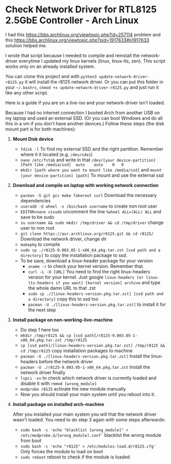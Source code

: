 # Check Network Driver for RTL8125 2.5GbE Controller - Arch Linux

I had this https://bbs.archlinux.org/viewtopic.php?id=257114 problem and 
this https://bbs.archlinux.org/viewtopic.php?pid=1917633#p1917633 solution helped me.

I wrote that script because I needed to compile and reinstall the network-driver everytime I updated my linux kernels (linux, linux-lts, zen).
This script works only on an already installed system. 

You can clone this project and with `python3 update-network-driver-r8125.py` it will install the r8125 network driver.
Or you can put this folder in your `~/.bashrc`, `chmod +x update-network-driver-r8125.py` and just run it like any other script.

Here is a guide if you are on a live-iso and your network-driver isn't loaded.
 
Because I had no internet connection I booted Arch from another USB on my laptop and used an external SSD.
(Or you can boot Windows and do all this in a vm if you don't have another devices.)
Follow these steps (the disk mount part is for both machines):

1. **Mount Disk device**
    - `fdisk -l` To find my external SSD and the right partition. Remember where it it located (e.g. `/dev/sde1`) 
    - `nano /etc/fstab` and write in that `/dev/[your device-partition]   [Path like /media/ssd]  auto    auto    0   0`
    - `mkdir [path where you want to mount like /media/ssd]` and `mount [your device-partition] [path]` To mount and use the external ssd
    
2. **Download and compile on laptop with working network connection**
    - `pacman -S git gcc make fakeroot curl` Download the necessary dependencies
    - `useradd -G wheel -s /bin/bash username` to create non root user
    - `EDITOR=nano visudo` uncomment the line `%wheel ALL=(ALL) ALL` and save to be sudo
    - `su username && sudo mkdir /tmp/driver && cd /tmp/driver` change user to non root
    - `git clone https://aur.archlinux.org/r8125.git && cd r8125/` Download the network driver, change dir
    - `makepkg` to compile
    - `sudo cp ./r8125-9.003.05-1-x86_64.pkg.tar.zst [ssd path and a directory]` to copy the installation package to ssd.
    - To be save, download a linux-header package for your version
        - `uname -r` to check your kernel version. Remember that.
        - `curl -L -O [URL]` You need to find the right linux-headers version for your kernel. 
            Just google `linux-headers [or linux-lts-headers if you want] [kernel version] archive` and type the whole damn URL to that .zst 
        - `sudo cp ./[linux-headers-version.pkg.tar.zst] [ssd path and a directory]` copy this to ssd too
        - `pacman -U ./[linux-headers-version.pkg.tar.zst]` to install it for the next step
    
3. **Install package on non-working-live-machine**
    - Do step 1 here too
    - `mkdir /tmp/r8125 && cp [ssd path]/r8125-9.003.05-1-x86_64.pkg.tar.zst /tmp/r8125` 
    - `cp [ssd path]/[linux-headers-version.pkg.tar.zst] /tmp/r8125 && cd /tmp/r8125` copy installation packages to machine
    - `pacman -U ./[linux-headers-version.pkg.tar.zst]` Install the linux-headers before the network driver
    - `pacman -U ./r8125-9.003.05-1-x86_64.pkg.tar.zst` Install the network driver finally
    - `lspci -vv` to check which network driver is currently loaded and disable it with `rmmod [wrong_module]`
    - `modprobe r8125` activate the new module manually
    - Now you should install your main system until you reboot into it.

4. **Install package on installed arch-machine**

    After you installed your main system you will that the network driver wasn't loaded.
    You need to do step 3 again with some steps afterwards:
    - `sudo bash -c 'echo "blacklist [wrong_module]" > /etc/modprobe.d/[wrong_module].conf'` blacklist the wrong module from boot
    - `sudo bash -c 'echo "r8125" > /etc/modules-load.d/r8125.cfg'` Only forces the module to load on boot
    - `sudo reboot` reboot to check if the module is loaded
